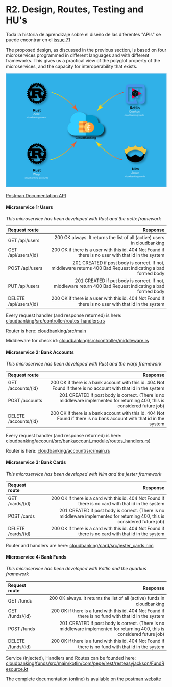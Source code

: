 # R2. Design, Routes, Testing and HU's

Toda la historia de aprendizaje sobre el diseño de las diferentes "APIs" se puede encontrar en el [issue 71](https://github.com/pepitoenpeligro/cloudbanking/issues/71)

The proposed design, as discussed in the previous section, is based on four microservices programmed in different languages and with different frameworks. This gives us a practical view of the polyglot property of the microservices, and the capacity for interoperability that exists.

![](img/microservices-framework-graphic.png)

[Postman Documentation API](https://documenter.getpostman.com/view/13864499/TVzPoK3B)


#### Microservice 1:  Users 

*This microservice has been developed with Rust and the actix framework*


| Request route | Response |
|:---|---:|
| GET       /api/users        | 200 OK always. It returns the list of all (active) users in cloudbanking |
| GET       /api/users/{id}   | 200 OK if there is a user with this id. 404 Not Found if there is no user with that id in the system|
| POST      /api/users        | 201 CREATED if post body is correct. If not, middleware returns 400 Bad Request indicating a bad formed body|
| PUT       /api/users        | 201 CREATED if put body is correct. If not, middleware return 400 Bad Request indicating a bad formed body|
| DELETE    /api/users/{id}   | 200 OK if there is a user with this id. 404 Not Found if there is no user with that id in the system|

Every request handler (and response returned) is here: [cloudbanking/src/controller/routes_handlers.rs](https://github.com/pepitoenpeligro/cloudbanking/blob/master/src/controller/routes_handlers.rs)

Router is here: [cloudbanking/src/main](https://github.com/pepitoenpeligro/cloudbanking/blob/master/src/main.rs)


Middleware for check id: [cloudbanking/src/controller/middleware.rs](https://github.com/pepitoenpeligro/cloudbanking/blob/master/src/controller/middleware.rs)



#### Microservice 2:  Bank Accounts 

*This microservice has been developed with Rust and the warp framework*

| Request route | Response |
|:---|---:|
| GET       /accounts/{id}   | 200 OK if there is a bank account with this id. 404 Not Found if there is no account with that id in the system|
| POST      /accounts        | 201 CREATED if post body is correct. (There is no middleware implemented for returning 400, this is considered future job)|
| DELETE    /accounts/{id}   | 200 OK if there is a bank account with this id. 404 Not Found if there is no bank account with that id in the system|

Every request handler (and response returned) is here: [cloudbanking/account/src/bankaccount_module/routes_handlers.rs)](https://github.com/pepitoenpeligro/cloudbanking/blob/master/account/src/bankaccount_module/routes_handlers.rs)

Router is here: [cloudbanking/account/src/main.rs](https://github.com/pepitoenpeligro/cloudbanking/blob/master/account/src/main.rs)



#### Microservice 3:  Bank Cards

*This microservice has been developed with Nim and the jester framework*


| Request route | Response |
|:---|---:|
| GET       /cards/{id}   | 200 OK if there is a card with this id. 404 Not Found if there is no card with that id in the system|
| POST      /cards        | 201 CREATED if post body is correct. (There is no middleware implemented for returning 400, this is considered future job)|
| DELETE    /cards/{id}   | 200 OK if there is a card with this id. 404 Not Found if there is no card with that id in the system|


Router and handlers are here: [cloudbanking/card/src/jester_cards.nim](https://github.com/pepitoenpeligro/cloudbanking/blob/master/card/src/jester_cards.nim)


#### Microservice 4:  Bank Funds

*This microservice has been developed with Kotlin and the quarkus framework*


| Request route | Response |
|:---|---:|
| GET       /funds        | 200 OK always. It returns the list of all (active) funds in cloudbanking |
| GET       /funds/{id}   | 200 OK if there is a fund with this id. 404 Not Found if there is no fund with that id in the system|
| POST      /funds        | 201 CREATED if post body is correct. (There is no middleware implemented for returning 400, this is considered future job)|
| DELETE    /funds/{id}   | 200 OK if there is a fund with this id. 404 Not Found if there is no fund with that id in the system|


Service (injected), Handlers and Routes can be founded here: [cloudbanking/funds/src/main/kotlin/com/pepe/rest/resteasyjackson/FundResource.kt](https://github.com/pepitoenpeligro/cloudbanking/blob/master/funds/src/main/kotlin/com/pepe/rest/resteasyjackson/FundResource.kt)


The complete documentation (online) is available on the [postman website](https://documenter.getpostman.com/view/13864499/TVzPoK3B)